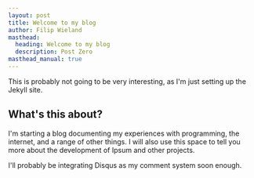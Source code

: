 ```yaml
---
layout: post
title: Welcome to my blog
author: Filip Wieland
masthead:
  heading: Welcome to my blog
  description: Post Zero
masthead_manual: true
---
```


This is probably not going to be very interesting, as I'm just setting up the Jekyll site.

## What's this about?

I'm starting a blog documenting my experiences with programming, the internet, and a range of other things.
I will also use this space to tell you more about the development of Ipsum and other projects.

I'll probably be integrating Disqus as my comment system soon enough.
